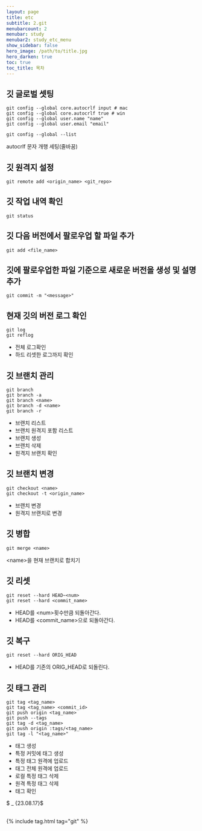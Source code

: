 ```yaml
---
layout: page
title: etc
subtitle: 2.git
menubarcount: 2
menubar: study
menubar2: study_etc_menu
show_sidebar: false
hero_image: /path/to/title.jpg
hero_darken: true
toc: true
toc_title: 목차
---
```



## 깃 글로벌 셋팅
```
git config --global core.autocrlf input # mac
git config --global core.autocrlf true # win
git config --global user.name "name"
git config --global user.email "email"

git config --global --list
```
autocrlf 문자 개행 세팅(줄바꿈)

## 깃 원격지 설정
```
git remote add <origin_name> <git_repo>
```

## 깃 작업 내역 확인
```
git status
```

## 깃 다음 버전에서 팔로우업 할 파일 추가
```
git add <file_name>
```

## 깃에 팔로우업한 파일 기준으로 새로운 버전을 생성 및 설명추가
```
git commit -m "<message>"
```

## 현재 깃의 버전 로그 확인
```
git log
git reflog
```
* 전체 로그확인
* 하드 리셋한 로그까지 확인

## 깃 브랜치 관리
```
git branch
git branch -a
git branch <name>
git branch -d <name>
git branch -r
```
* 브랜치 리스트
* 브랜치 원격지 포함 리스트
* 브랜치 생성
* 브랜치 삭제
* 원격지 브랜치 확인

## 깃 브랜치 변경
```
git checkout <name>
git checkout -t <origin_name>
```
* 브랜치 변경
* 원격지 브랜치로 변경

## 깃 병합
```
git merge <name>
```
\<name\>을 현재 브랜치로 합치기

## 깃 리셋
```
git reset --hard HEAD~<num>
git reset --hard <commit_name>
```
* HEAD를 \<num\>횟수만큼 되돌아간다.
* HEAD를 \<commit_name\>으로 되돌아간다.

## 깃 복구
```
git reset --hard ORIG_HEAD
```
* HEAD를 기존의 ORIG_HEAD로 되돌린다.

## 깃 태그 관리
```
git tag <tag_name>
git tag <tag_name> <commit_id>
git push origin <tag_name>
git push --tags
git tag -d <tag_name>
git push origin :tags/<tag_name>
git tag -l "<tag_name>"
```
* 태그 생성
* 특정 커밋에 태그 생성
* 특정 태그 원격에 업로드
* 태그 전체 원격에 업로드
* 로컬 특정 태그 삭제
* 원격 특정 태그 삭제
* 태그 확인

$ _ {23.08.17}$<br/><br/>



{% include tag.html tag="git" %}
